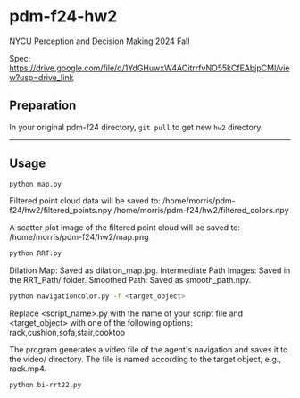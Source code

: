 # pdm-f24-hw2
NYCU Perception and Decision Making 2024 Fall

Spec: https://drive.google.com/file/d/1YdGHuwxW4AOitrrfvNO55kCfEAbjpCMl/view?usp=drive_link

## Preparation
In your original pdm-f24 directory, `git pull` to get new `hw2` directory.


---
## Usage

```bash
python map.py
```
Filtered point cloud data will be saved to:
 /home/morris/pdm-f24/hw2/filtered_points.npy
 /home/morris/pdm-f24/hw2/filtered_colors.npy
 
A scatter plot image of the filtered point cloud will be saved to:
 /home/morris/pdm-f24/hw2/map.png


```bash
python RRT.py
```
Dilation Map: Saved as dilation_map.jpg.
Intermediate Path Images: Saved in the RRT_Path/ folder.
Smoothed Path: Saved as smooth_path.npy.


```bash
python navigationcolor.py -f <target_object>
```
Replace <script_name>.py with the name of your script file and <target_object> with one of the following options:
rack,cushion,sofa,stair,cooktop

The program generates a video file of the agent's navigation and saves it to the video/ directory. The file is named according to the target object, e.g., rack.mp4.


```bash
python bi-rrt22.py
```
